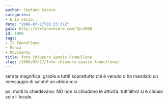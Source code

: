```yaml
---
author: Stefano Cecere
categories:
- E io cecio..
date: "2008-07-17T05:15:37Z"
guid: http://stefanocecere.com/?p=1098
id: 1098
tags:
- Il Fannullone
- Monza
- Movimento
title: foto chiusura Spazio Fannullone
slug: /2008/07/17/foto-chiusura-spazio-fannullone/
---
```


serata magnifica. grazie a tutti! soprattutto chi è venuto o ha mandato un messaggio di saluto! un abbraccio

ps: molti lo chiedevano: NO non si chiudono le attività. tutt&#8217;altro! si è chiuso solo il locale.